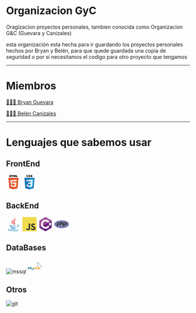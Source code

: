 <h1>Organizacion GyC</h1>
<p>Oragizacion proyectos personales, tambien conocida como Organizacion G&C (Guevara y Canizales)</p>
<p>esta organización esta hecha para ir guardando los proyectos personales hechos por Bryan y Belén, para que quede guardada una copia de seguridad
o por si necesitamos el codigo para otro proyecto que tengamos </p>
<hr>
<h1>Miembros</h1>
<p></p><a href="https://github.com/BryanGuevara">🙍🏻‍♂️ Bryan Guevara</a></p>
<p></p><a href="https://github.com/Belencanizales1322">🙍🏻‍♀️ Belén Canizales</a></p>
<hr>
<h1>Lenguajes que sabemos usar</h1>
<h2>FrontEnd</h2>
<p>
    <img src="https://raw.githubusercontent.com/devicons/devicon/master/icons/html5/html5-original-wordmark.svg" alt="html5" width="40" height="40"/>
    <img src="https://raw.githubusercontent.com/devicons/devicon/master/icons/css3/css3-original-wordmark.svg" alt="css3" width="40" height="40"/>
</p>
  <h2>BackEnd</h2>
    <p> 
       <img src="https://raw.githubusercontent.com/devicons/devicon/master/icons/java/java-original.svg" alt="java" width="40" height="40"/>
       <img src="https://raw.githubusercontent.com/devicons/devicon/master/icons/javascript/javascript-original.svg" alt="javascript" width="40" height="40"/>
       <img src="https://raw.githubusercontent.com/devicons/devicon/master/icons/csharp/csharp-original.svg" alt="csharp" width="40" height="40"/> 
    <img src="https://raw.githubusercontent.com/devicons/devicon/master/icons/php/php-original.svg" alt="php" width="40" height="40"/>
    </p>
  <h2>DataBases</h2>
    <p> 
       <img src="https://www.svgrepo.com/show/303229/microsoft-sql-server-logo.svg" alt="mssql" width="40" height="40"/>
       <img src="https://raw.githubusercontent.com/devicons/devicon/master/icons/mysql/mysql-original-wordmark.svg" alt="mysql" width="40" height="40"/>
    </p>
  <h2>Otros</h2>
  <p> 
      <img src="https://www.vectorlogo.zone/logos/git-scm/git-scm-icon.svg" alt="git" width="40" height="40"/>
  </p>
